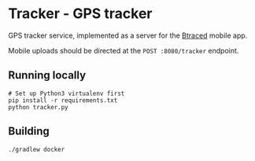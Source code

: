# Tracker - GPS tracker

GPS tracker service, implemented as a server for the [Btraced](http://www.btraced.com/) mobile app.

Mobile uploads should be directed at the `POST :8080/tracker` endpoint.

## Running locally

    # Set up Python3 virtualenv first
    pip install -r requirements.txt
    python tracker.py

## Building

    ./gradlew docker
